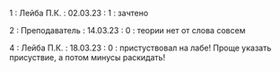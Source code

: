 1 : Лейба П.К. : 02.03.23 : 1 : зачтено

2 : Преподаватель : 14.03.23 : 0 : теории нет от слова совсем

4 : Лейба П.К. : 18.03.23 : 0 : пристуствовал на лабе! Проще указать присуствие, а потом минусы раскидать!
